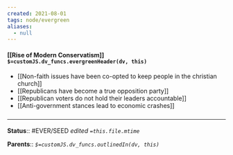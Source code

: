 ```yaml
---
created: 2021-08-01
tags: node/evergreen
aliases:
  - null
---
```


#### [[Rise of Modern Conservatism]] `$=customJS.dv_funcs.evergreenHeader(dv, this)`

- [[Non-faith issues have been co-opted to keep people in the christian church]]
- [[Republicans have become a true opposition party]]
- [[Republican voters do not hold their leaders accountable]]
- [[Anti-government stances lead to economic crashes]]

### <hr class="footnote"/>

**Status**:: #EVER/SEED 
*edited `=this.file.mtime`*

**Parents**:: 
*`$=customJS.dv_funcs.outlinedIn(dv, this)`*




